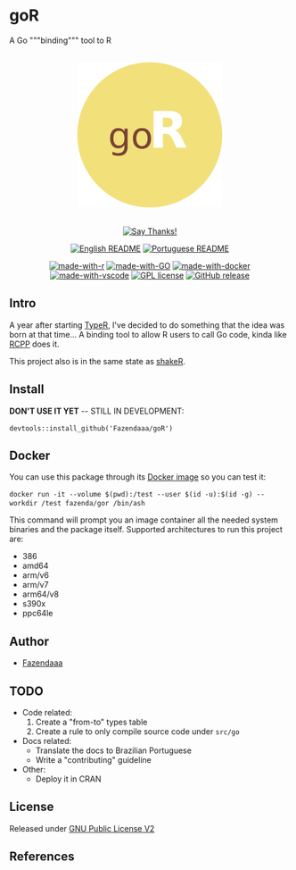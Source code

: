 # goR

A Go """binding""" tool to R

<div align = "center">
<br>
<img src="./img/logo/logo.png" height=260>
<br>
<br>

[![Say Thanks!](https://img.shields.io/badge/Say%20Thanks-!-1EAEDB.svg?longCache=true&style=for-the-badge)](https://saythanks.io/to/lucas.carotta%40outlook.com)

[![English README](https://img.shields.io/badge/Language-EN-blue.svg?longCache=true&style=for-the-badge)](./README.md)
[![Portuguese README](https://img.shields.io/badge/Linguagem-PT-green.svg?longCache=true&style=for-the-badge)](./README.pt-br.md)

[![made-with-r](https://img.shields.io/badge/Made%20with-R-1f425f.svg?style=flat-square)](https://www.r-project.org/)
[![made-with-GO](https://img.shields.io/badge/Made%20with-GO-299684.svg?style=flat-square)](https://golang.org/)
[![made-with-docker](https://img.shields.io/badge/Made%20with-Docker-important?style=flat-square)](https://www.docker.com/)
[![made-with-vscode](https://img.shields.io/badge/made%20with-vscode-blueviolet?style=flat-square)](https://code.visualstudio.com/)
[![GPL license](https://img.shields.io/badge/License-GPL-blue.svg?style=flat-square)](https://github.com/Fazendaaa/goR/LICENSE.html)
[![GitHub release](https://img.shields.io/github/release/Fazendaaa/goR.svg?style=flat-square)](https://github.com/Fazendaaa/goR/releases/)

</div>

## Intro

A year after starting [TypeR](https://github.com/Fazendaaa/TypeR), I've decided to do something that the idea was born at that time... A binding tool to allow R users to call Go code, kinda like [RCPP](http://adv-r.had.co.nz/Rcpp.html) does it.

This project also is in the same state as [shakeR](https://github.com/Fazendaaa/shakeR).

## Install

**DON'T USE IT YET** -- STILL IN DEVELOPMENT:

```shell
devtools::install_github('Fazendaaa/goR')
```

## Docker

You can use this package through its [Docker image](https://hub.docker.com/repository/docker/fazenda/gor) so you can test it:

```shell
docker run -it --volume $(pwd):/test --user $(id -u):$(id -g) --workdir /test fazenda/gor /bin/ash
```

This command will prompt you an image container all the needed system binaries and the package itself. Supported architectures to run this project are:

- 386
- amd64
- arm/v6
- arm/v7
- arm64/v8
- s390x
- ppc64le

## Author

- [Fazendaaa](https://github.com/Fazendaaa)

## TODO

- Code related:
  1. Create a "from-to" types table
  2. Create a rule to only compile source code under `src/go`
- Docs related:
  - Translate the docs to Brazilian Portuguese
  - Write a "contributing" guideline
- Other:
  - Deploy it in CRAN

## License

Released under [GNU Public License V2](./LICENSE)

## References
